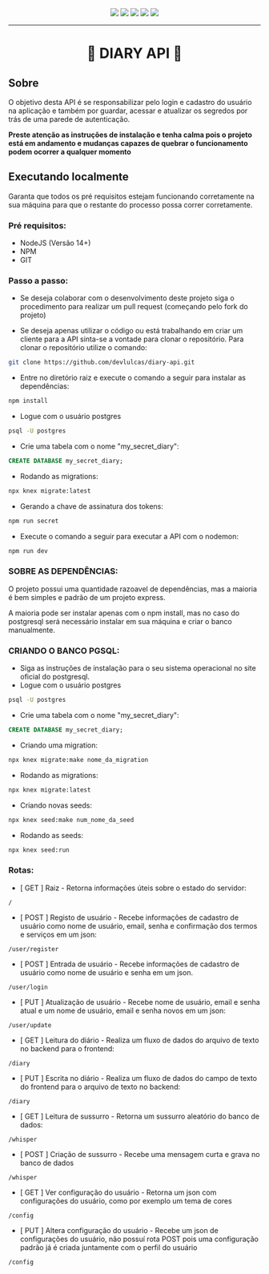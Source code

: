 <div align="center">
  <img src="https://img.shields.io/static/v1?label=Node&labelColor=24363C&message=JS&color=DFE2DF&logo=node.js&logoColor=DFE2DF&style=for-the-badge">
  <img src="https://img.shields.io/static/v1?label=EXPRESS&labelColor=24363C&message=JS&color=DFE2DF&logo=express&logoColor=DFE2DF&style=for-the-badge">
  <img src="https://img.shields.io/static/v1?label=dev&labelColor=24363C&message=nodemon&color=DFE2DF&logo=nodemon&logoColor=DFE2DF&style=for-the-badge">
  <img src="https://img.shields.io/static/v1?label=psql&labelColor=24363C&message=knexjs&color=DFE2DF&logo=postgresql&logoColor=DFE2DF&style=for-the-badge">
  <img src="https://img.shields.io/static/v1?label=V 1.0&labelColor=24363C&message=OK&color=FFAF0&logo=&logoColor=00000&style=for-the-badge">
</div>
<hr>
<h1 align="center">📖 DIARY API 📖</h1>

## Sobre

O objetivo desta API é se responsabilizar pelo login e cadastro do usuário na aplicação e também por guardar, acessar e atualizar os segredos por trás de uma parede de autenticação.

**Preste atenção as instruções de instalação e tenha calma pois o projeto está em andamento e mudanças capazes de quebrar o funcionamento podem ocorrer a qualquer momento**

## Executando localmente

Garanta que todos os pré requisitos estejam funcionando corretamente na sua máquina para que o restante do processo possa correr corretamente.

### Pré requisitos:

- NodeJS (Versão 14+)
- NPM
- GIT

### Passo a passo:

- Se deseja colaborar com o desenvolvimento deste projeto siga o procedimento para realizar um pull request (começando pelo fork do projeto)

- Se deseja apenas utilizar o código ou está trabalhando em criar um cliente para a API sinta-se a vontade para clonar o repositório. Para clonar o repositório utilize o comando:

```bash
git clone https://github.com/devlulcas/diary-api.git
```

- Entre no diretório raiz e execute o comando a seguir para instalar as dependências:

```bash
npm install
```

- Logue com o usuário postgres

```bash
psql -U postgres
```

- Crie uma tabela com o nome "my_secret_diary":

```sql
CREATE DATABASE my_secret_diary;
```

- Rodando as migrations:

```bash
npx knex migrate:latest
```

- Gerando a chave de assinatura dos tokens:

```bash
npm run secret
```

- Execute o comando a seguir para executar a API com o nodemon:

```bash
npm run dev
```

### SOBRE AS DEPENDÊNCIAS:

O projeto possui uma quantidade razoavel de dependências, mas a maioria é bem simples e padrão de um projeto express.

A maioria pode ser instalar apenas com o npm install, mas no caso do postgresql será necessário instalar em sua máquina e criar o banco manualmente.

### CRIANDO O BANCO PGSQL:

- Siga as instruções de instalação para o seu sistema operacional no site oficial do postgresql.
- Logue com o usuário postgres

```bash
psql -U postgres
```

- Crie uma tabela com o nome "my_secret_diary":

```sql
CREATE DATABASE my_secret_diary;
```

- Criando uma migration:

```bash
npx knex migrate:make nome_da_migration
```

- Rodando as migrations:

```bash
npx knex migrate:latest
```

- Criando novas seeds:

```bash
npx knex seed:make num_nome_da_seed
```

- Rodando as seeds:

```bash
npx knex seed:run
```

### Rotas:

- [ GET ] Raiz - Retorna informações úteis sobre o estado do servidor:

`/`

- [ POST ] Registo de usuário - Recebe informações de cadastro de usuário como nome de usuário, email, senha e confirmação dos termos e serviços em um json:

`/user/register`

- [ POST ] Entrada de usuário - Recebe informações de cadastro de usuário como nome de usuário e senha em um json.

`/user/login`

- [ PUT ] Atualização de usuário - Recebe nome de usuário, email e senha atual e um nome de usuário, email e senha novos em um json:

`/user/update`

- [ GET ] Leitura do diário - Realiza um fluxo de dados do arquivo de texto no backend para o frontend:

`/diary`

- [ PUT ] Escrita no diário - Realiza um fluxo de dados do campo de texto do frontend para o arquivo de texto no backend:

`/diary`

- [ GET ] Leitura de sussurro - Retorna um sussurro aleatório do banco de dados:

`/whisper`

- [ POST ] Criação de sussurro - Recebe uma mensagem curta e grava no banco de dados

`/whisper`

- [ GET ] Ver configuração do usuário - Retorna um json com configurações do usuário, como por exemplo um tema de cores

`/config`

- [ PUT ] Altera configuração do usuário - Recebe um json de configurações do usuário, não possuí rota POST pois uma configuração padrão já é criada juntamente com o perfil do usuário

`/config`
